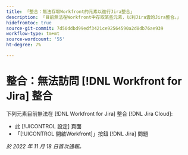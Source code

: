 ```yaml
---
title: 「整合：無法存取Workfront的元素以進行Jira整合」
description: 「目前無法在Workfront中存取某些元素，以利Jira雲的Jira整合。」
hidefromtoc: true
source-git-commit: 7d50ddbd99edf3421ce92564590a2d8db76ae939
workflow-type: tm+mt
source-wordcount: '55'
ht-degree: 7%

---
```



# 整合：無法訪問 [!DNL Workfront for Jira] 整合

下列元素目前無法在 [!DNL Workfront for Jira] 整合 [!DNL Jira Cloud]:

* 此 [!UICONTROL 設定] 頁面
* 「[!UICONTROL 開啟Workfront]」按鈕 [!DNL Jira] 問題

_於 2022 年 11 月 18 日首次通報。_

